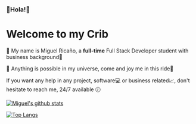 ### :gem:Hola!:gem:

# Welcome to my Crib

:space_invader: My name is Miguel Ricaño, a <strong>full-time</strong> Full Stack Developer student with business background:space_invader:

:crown: Anything is possible in my universe, come and joy me in this ride:crown:

If you want any help in any project, software:computer: or business related:chart_with_upwards_trend:, don't hesitate to reach me, 24/7 available :clock7:

[![Miguel's github stats](https://github-readme-stats.vercel.app/api?username=mricanho&show_icons=true&theme=graywhite)](https://github.com/mricanho/github-readme-stats)


[![Top Langs](https://github-readme-stats.vercel.app/api/top-langs/?username=mricanho&layout=compact)](https://github.com/mricanho/github-readme-stats)

